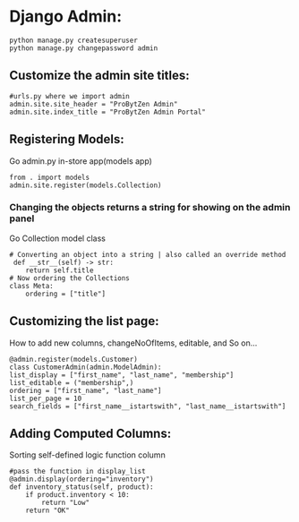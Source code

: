 # Django Admin:
    python manage.py createsuperuser 
    python manage.py changepassword admin
## Customize the admin site titles:
    #urls.py where we import admin
    admin.site.site_header = "ProBytZen Admin"
    admin.site.index_title = "ProBytZen Admin Portal"
## Registering Models:
Go admin.py in-store app(models app)
    
    from . import models
    admin.site.register(models.Collection)
### Changing the objects returns a string for showing on the admin panel
Go Collection model class

    # Converting an object into a string | also called an override method
     def __str__(self) -> str:
        return self.title
    # Now ordering the Collections
    class Meta:
        ordering = ["title"]
## Customizing the list page:
How to add new columns, changeNoOfItems, editable, and So on...
    
    @admin.register(models.Customer)
    class CustomerAdmin(admin.ModelAdmin):
    list_display = ["first_name", "last_name", "membership"]
    list_editable = ("membership",)
    ordering = ["first_name", "last_name"]
    list_per_page = 10
    search_fields = ["first_name__istartswith", "last_name__istartswith"]
## Adding Computed Columns:
Sorting self-defined logic function column

    #pass the function in display_list
    @admin.display(ordering="inventory")
    def inventory_status(self, product):
        if product.inventory < 10:
            return "Low"
        return "OK"
